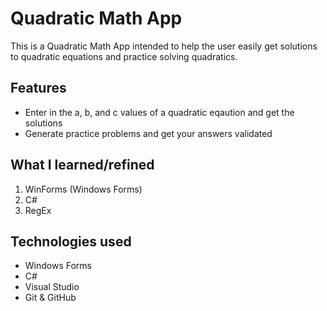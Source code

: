 # Quadratic Math App
This is a Quadratic Math App intended to help the user easily get solutions to quadratic equations and practice solving quadratics.

## Features
<ul>
  <li>Enter in the a, b, and c values of a quadratic eqaution and get the solutions</li>
  <li>Generate practice problems and get your answers validated</li>
</ul>

## What I learned/refined
1. WinForms (Windows Forms)
2. C#
3. RegEx

## Technologies used
<ul>
  <li>Windows Forms</li>
  <li>C#</li>
  <li>Visual Studio</li>
  <li>Git & GitHub</li>
</ul>
